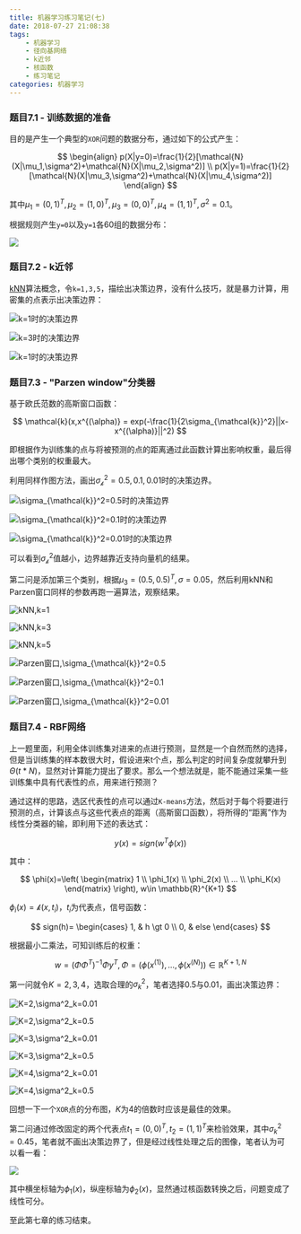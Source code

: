 ```yaml
---
title: 机器学习练习笔记(七)
date: 2018-07-27 21:08:38
tags:
    - 机器学习
    - 径向基网络
    - k近邻
    - 核函数
    - 练习笔记
categories: 机器学习
---
```


### 题目7.1 - 训练数据的准备

目的是产生一个典型的`XOR`问题的数据分布，通过如下的公式产生：

$$
\begin{align}
p(X|y=0)=\frac{1}{2}[\mathcal{N}(X|\mu_1,\sigma^2)+\mathcal{N}(X|\mu_2,\sigma^2)] \\
p(X|y=1)=\frac{1}{2}[\mathcal{N}(X|\mu_3,\sigma^2)+\mathcal{N}(X|\mu_4,\sigma^2)]
\end{align}
$$

其中$\mu_1=(0,1)^T,\mu_2=(1,0)^T,\mu_3=(0,0)^T,\mu_4=(1,1)^T,\sigma^2=0.1$。

根据规则产生`y=0`以及`y=1`各60组的数据分布：

![](机器学习练习笔记-七/e7-1a.png)

### 题目7.2 - k近邻

[kNN](https://en.wikipedia.org/wiki/K-nearest_neighbors_algorithm)算法概念，令`k=1,3,5`，描绘出决策边界，没有什么技巧，就是暴力计算，用密集的点表示出决策边界：

![k=1时的决策边界](机器学习练习笔记-七/e7-2a-k1.png)

![k=3时的决策边界](机器学习练习笔记-七/e7-2a-k3.png)

![k=1时的决策边界](机器学习练习笔记-七/e7-2a-k5.png)

### 题目7.3 - "Parzen window"分类器

基于欧氏范数的高斯窗口函数：

$$
\mathcal{k}(x,x^{(\alpha)} = exp(-\frac{1}{2\sigma_{\mathcal{k}}^2}||x-x^{(\alpha)}||^2)
$$

即根据作为训练集的点与将被预测的点的距离通过此函数计算出影响权重，最后得出哪个类别的权重最大。

利用同样作图方法，画出$\sigma_{\mathcal{k}}^2=0.5,0.1,0.01$时的决策边界。

![$\sigma_{\mathcal{k}}^2=0.5$时的决策边界](机器学习练习笔记-七/e7-2a-s0.500000.png)

![$\sigma_{\mathcal{k}}^2=0.1$时的决策边界](机器学习练习笔记-七/e7-2a-s0.100000.png)

![$\sigma_{\mathcal{k}}^2=0.01$时的决策边界](机器学习练习笔记-七/e7-2a-s0.010000.png)

可以看到$\sigma_{\mathcal{k}}^2$值越小，边界越靠近支持向量机的结果。

第二问是添加第三个类别，根据$\mu_3=(0.5,0.5)^T,\sigma=0.05$，然后利用kNN和Parzen窗口同样的参数再跑一遍算法，观察结果。

![kNN,k=1](机器学习练习笔记-七/e7-3b-k1.png)

![kNN,k=3](机器学习练习笔记-七/e7-3b-k3.png)

![kNN,k=5](机器学习练习笔记-七/e7-3b-k5.png)

![Parzen窗口,$\sigma_{\mathcal{k}}^2=0.5$](机器学习练习笔记-七/e7-3b-s0.500000.png)

![Parzen窗口,$\sigma_{\mathcal{k}}^2=0.1$](机器学习练习笔记-七/e7-3b-s0.100000.png)

![Parzen窗口,$\sigma_{\mathcal{k}}^2=0.01$](机器学习练习笔记-七/e7-3b-s0.010000.png)

### 题目7.4 - RBF网络

上一题里面，利用全体训练集对进来的点进行预测，显然是一个自然而然的选择，但是当训练集的样本数很大时，假设进来t个点，那么判定的时间复杂度就攀升到$\Theta(t*N)$，显然对计算能力提出了要求。那么一个想法就是，能不能通过采集一些训练集中具有代表性的点，用来进行预测？

通过这样的思路，选区代表性的点可以通过`K-means`方法，然后对于每个将要进行预测的点，计算该点与这些代表点的距离（高斯窗口函数），将所得的“距离”作为线性分类器的输，即利用下述的表达式：

$$
y(x)=sign(w^T \phi(x))
$$

其中：

$$
\phi(x)=\left(
\begin{matrix}
1 \\
\phi_1(x) \\
\phi_2(x) \\
... \\
\phi_K(x)
\end{matrix}
\right), w\in \mathbb{R}^{K+1}
$$

$\phi_i(x)=\mathcal{k}(x, t_i)$，$t_i$为代表点，信号函数：

$$
sign(h)=
\begin{cases}
1, & h \gt 0 \\
0, & else
\end{cases}
$$

根据最小二乘法，可知训练后的权重：

$$
w=(\Phi\Phi^T)^{-1}\Phi y^T, \Phi = \left(\phi(x^{(1)}),...,\phi(x^{(N)})\right) \in \mathbb{R}^{K+1,N}
$$

第一问就令$K=2,3,4$，选取合理的$\sigma^2_k$，笔者选择0.5与0.01，画出决策边界：

![$K=2,\sigma^2_k=0.01$](机器学习练习笔记-七/e7-4a-k2-0.010000.png)

![$K=2,\sigma^2_k=0.5$](机器学习练习笔记-七/e7-4a-k2-0.500000.png)

![$K=3,\sigma^2_k=0.01$](机器学习练习笔记-七/e7-4a-k3-0.010000.png)

![$K=3,\sigma^2_k=0.5$](机器学习练习笔记-七/e7-4a-k3-0.500000.png)

![$K=4,\sigma^2_k=0.01$](机器学习练习笔记-七/e7-4a-k4-0.010000.png)

![$K=4,\sigma^2_k=0.5$](机器学习练习笔记-七/e7-4a-k4-0.500000.png)

回想一下一个`XOR`点的分布图，$K$为4的倍数时应该是最佳的效果。

第二问通过修改固定的两个代表点$t_1=(0,0)^T,t_2=(1,1)^T$来检验效果，其中$\sigma^2_k=0.45$，笔者就不画出决策边界了，但是经过线性处理之后的图像，笔者认为可以看一看：

![](机器学习练习笔记-七/e7-4b-phi-sk0.450000-sig0.100000.png)

其中横坐标轴为$\phi_1(x)$，纵座标轴为$\phi_2(x)$，显然通过核函数转换之后，问题变成了线性可分。

至此第七章的练习结束。